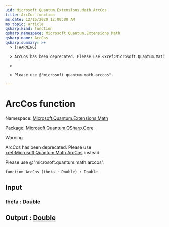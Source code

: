 ```yaml
---
uid: Microsoft.Quantum.Extensions.Math.ArcCos
title: ArcCos function
ms.date: 12/16/2020 12:00:00 AM
ms.topic: article
qsharp.kind: function
qsharp.namespace: Microsoft.Quantum.Extensions.Math
qsharp.name: ArcCos
qsharp.summary: >+
  > [!WARNING]

  > ArcCos has been deprecated. Please use <xref:Microsoft.Quantum.Math.ArcCos> instead.

  >

  > Please use @"microsoft.quantum.math.arccos".

---
```


# ArcCos function

Namespace: [Microsoft.Quantum.Extensions.Math](xref:Microsoft.Quantum.Extensions.Math)

Package: [Microsoft.Quantum.QSharp.Core](https://nuget.org/packages/Microsoft.Quantum.QSharp.Core)


> [!WARNING]
> ArcCos has been deprecated. Please use <xref:Microsoft.Quantum.Math.ArcCos> instead.
>
> Please use @"microsoft.quantum.math.arccos".



```qsharp
function ArcCos (theta : Double) : Double
```


## Input

### theta : [Double](xref:microsoft.quantum.lang-ref.double)





## Output : [Double](xref:microsoft.quantum.lang-ref.double)

